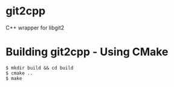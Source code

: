 git2cpp
=======

C++ wrapper for libgit2

Building git2cpp - Using CMake
==============================

    $ mkdir build && cd build
    $ cmake ..
    $ make
